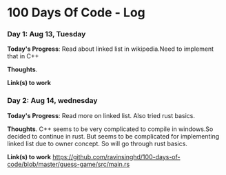 # 100 Days Of Code - Log

### Day 1: Aug 13, Tuesday

**Today's Progress**: Read about linked list in wikipedia.Need to implement that in C++

**Thoughts**.

**Link(s) to work**

### Day 2: Aug 14, wednesday

**Today's Progress**: Read more on linked list. Also tried rust basics.

**Thoughts**. C++ seems to be very complicated to compile in windows.So decided to continue in rust. But seems to be
complicated for implementing linked list due to owner concept. So will go through rust basics.

**Link(s) to work** https://github.com/ravinsinghd/100-days-of-code/blob/master/guess-game/src/main.rs
